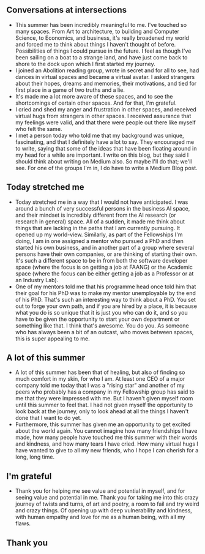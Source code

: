 ## Conversations at intersections
- This summer has been incredibly meaningful to me. I've touched so many spaces. From Art to architecture, to building and Computer Science,
  to Economics, and business, it's really broadened my world and forced me to think about things I haven't thought of before. Possibilities
  of things I could pursue in the future. I feel as though I've been sailing on a boat to a strange land, and have just come back to shore
  to the dock upon which I first started my journey. 
- I joined an Abolition reading group, wrote in secret and for all to see, had dances in virtual spaces and became a virtual avatar. 
  I asked strangers about their hopes, dreams and memories, their motivations, and tied for first place in a game of two truths and a lie.
- It's made me a lot more aware of these spaces, and to see the shortcomings of certain other spaces. And for that, I'm grateful.
- I cried and shed my anger and frustration in other spaces, and received virtual hugs from strangers in other spaces. I received assurance
  that my feelings were valid, and that there were people out there like myself who felt the same.
- I met a person today who told me that my background was unique, fascinating, and that I definitely have a lot to say. They encouraged 
  me to write, saying that some of the ideas that have been floating around in my head for a while are important. I write on this blog,
  but they said I should think about writing on Medium also. So maybe I'll do that; we'll see. For one of the groups I'm in, I do have
  to write a Medium Blog post. 
  
## Today stretched me
- Today stretched me in a way that I would not have anticipated. I was around a bunch of very successful persons in the business AI space,
  and their mindset is incredibly different from the AI research (or research in general) space. All of a sudden, it made me think
  about things that are lacking in the paths that I am currently pursuing. It opened up my world-view. Similarly, as part of the Fellowships
  I'm doing, I am in one assigned a mentor who pursued a PhD and then started his own business, and in another part of a group where
  several persons have their own companies, or are thinking of starting their own. It's such a different space to be in from
  both the software developer space (where the focus is on getting a job at FAANG) or the Academic space (where the focus can be
  either getting a job as a Professor or at an Industry Lab).
- One of my mentors told me that his programme head once told him that their goal for his PhD was to make my mentor unemployable by the end
  of his PhD. That's such an interesting way to think about a PhD. You set out to forge your own path, and if you are hired by a place,
  it is because what you do is so unique that it is just you who can do it, and so you have to be given the opportunity to start your own
  department or something like that. I think that's awesome. You do you. As someone who has always been a bit of an outcast, who moves
  between spaces, this is super appealing to me.
  
## A lot of this summer
- A lot of this summer has been that of healing, but also of finding so much comfort in my skin, for who I am. At least one CEO of a major
  company told me today that I was a "rising star" and another of my peers who probably has a company in my Fellowship group has said to 
  me that they were impressed with me. But I haven't given myself room until this summer to feel that. I had not given myself the opportunity
  to look back at the journey, only to look ahead at all the things I haven't done that I want to do yet.
- Furthermore, this summer has given me an opportunity to get excited about the world again. You cannot imagine how many friendships I have
  made, how many people have touched me this summer with their words and kindness, and how many tears I have cried. How many virtual hugs
  I have wanted to give to all my new friends, who I hope I can cherish for a long, long time.
  
## I'm grateful
- Thank you for helping me see value and potential in myself, and for seeing value and potential in me. Thank you for taking me into this 
  crazy journey of twists and turns, of art and poetry, a room to fail and try weird and crazy things. Of opening up with deep vulnerability
  and kindness, with human empathy and love for me as a human being, with all my flaws.
  
## Thank you
